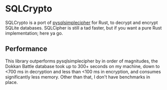 # SQLCrypto
SQLCrypto is a port of [pysqlsimplecipher](https://github.com/bssthu/pysqlsimplecipher) for Rust, to decrypt and encrypt SQLite databases. SQLCipher is still a tad faster, but if you want a pure Rust implementation; here ya go.

## Performance
This library outperforms pysqlsimplecipher by in order of magnitudes, the Dokkan Battle database took up to 300+ seconds on my machine, down to <700 ms in decryption and less than <100 ms in encryption, and consumes significantly less memory.
Other than that, I don't have benchmarks in place.